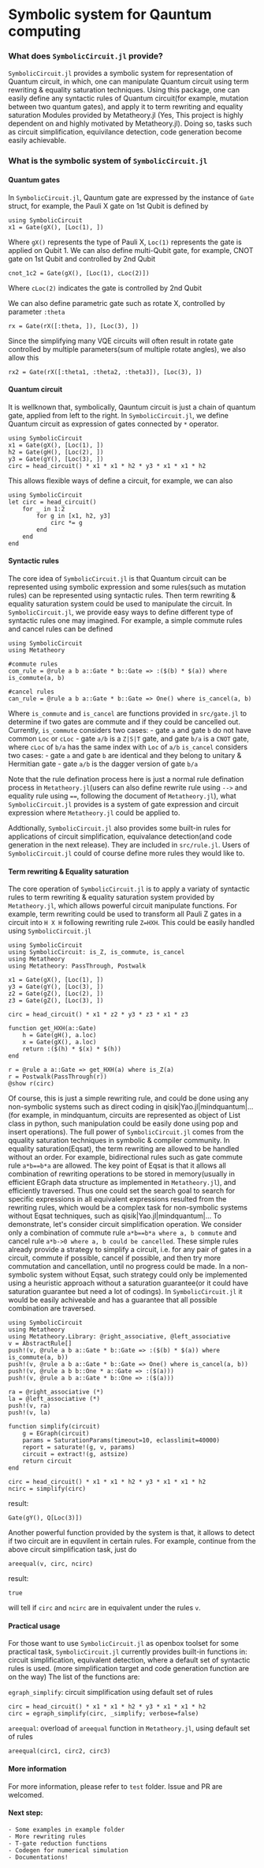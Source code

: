 
# Symbolic system for Qauntum computing

### What does `SymbolicCircuit.jl` provide?

`SymbolicCircuit.jl` provides a symbolic system for representation of Quantum circuit, in which, one can manipulate Quantum circuit using term rewriting & equality saturation techniques. Using this package, one can easily define any syntactic rules of Quantum circuit(for example, mutation between two quantum gates), and apply it to term rewriting and equality saturation Modules provided by Metatheory.jl (Yes, This project is highly dependent on and highly motivated by Metatheory.jl). Doing so, tasks such as circuit simplification, equivilance detection, code generation become easily achievable.

### What is the symbolic system of `SymbolicCircuit.jl`
#### Quantum gates
In `SymbolicCircuit.jl`, Qauntum gate are expressed by the instance of `Gate` struct, for example, the Pauli X gate on 1st Qubit is defined by
```
using SymbolicCircuit
x1 = Gate(gX(), [Loc(1), ])
```
Where `gX()` represents the type of Pauli X, `Loc(1)` represents the gate is applied on Qubit 1.
We can also define multi-Qubit gate, for example, CNOT gate on 1st Qubit and controlled by 2nd Qubit
```
cnot_1c2 = Gate(gX(), [Loc(1), cLoc(2)])
```
Where `cLoc(2)` indicates the gate is controlled by 2nd Qubit

We can also define parametric gate such as rotate X, controlled by parameter `:theta`
```
rx = Gate(rX([:theta, ]), [Loc(3), ])
```
Since the simplifying many VQE circuits will often result in rotate gate controlled by multiple parameters(sum of multiple rotate angles), we also allow this
```
rx2 = Gate(rX([:theta1, :theta2, :theta3]), [Loc(3), ])
```
#### Quantum circuit
It is wellknown that, symbolically, Qauntum circuit is just a chain of quantum gate, applied from left to the right. In `SymbolicCircuit.jl`, we define Quantum circuit as expression of gates connected by `*` operator. 
```
using SymbolicCircuit
x1 = Gate(gX(), [Loc(1), ])
h2 = Gate(gH(), [Loc(2), ])
y3 = Gate(gY(), [Loc(3), ])
circ = head_circuit() * x1 * x1 * h2 * y3 * x1 * x1 * h2
```
This allows flexible ways of define a circuit, for example, we can also
```
using SymbolicCircuit
let circ = head_circuit()
    for _ in 1:2
        for g in [x1, h2, y3]  
            circ *= g 
        end 
    end
end
```
#### Syntactic rules
The core idea of `SymbolicCircuit.jl` is that Quantum circuit can be represented using symbolic expression and some rules(such as mutation rules) can be represented using syntactic rules. Then term rewriting & equality saturation system could be used to manipulate the circuit. In `SymbolicCircuit.jl`, we provide easy ways to define different type of syntactic rules one may imagined. For example, a simple commute rules and cancel rules can be defined
```
using SymbolicCircuit
using Metatheory

#commute rules
com_rule = @rule a b a::Gate * b::Gate => :($(b) * $(a)) where is_commute(a, b)

#cancel rules
can_rule = @rule a b a::Gate * b::Gate => One() where is_cancel(a, b)

```
Where `is_commute` and `is_cancel` are functions provided in `src/gate.jl` to determine if two gates are commute and if they could be cancelled out. 
Currently, `is_commute` considers two cases:
    - gate `a` and gate `b` do not have common `Loc` or `cLoc`
    - gate `a/b` is a `Z|S|T` gate, and gate `b/a` is a `CNOT` gate, where `cLoc` of `b/a` has the same index with `Loc` of `a/b`
`is_cancel` considers two cases:
    - gate `a` and gate `b` are identical and they belong to unitary & Hermitian gate
    - gate `a/b` is the dagger version of gate `b/a`

Note that the rule defination process here is just a normal rule defination process in `Metatheory.jl`(users can also define rewrite rule using `-->` and equality rule using `==`, following the document of `Metatheory.jl`), what `SymbolicCircuit.jl` provides is a system of gate expression and circuit expression where `Metatheory.jl` could be applied to. 

Addtionally, `SymbolicCircuit.jl` also provides some built-in rules for applications of circuit simplification, equivalance detection(and code generation in the next release). They are included in `src/rule.jl`. Users of `SymbolicCircuit.jl` could of course define more rules they would like to.  

#### Term rewriting & Equality saturation
The core operation of `SymbolicCircuit.jl` is to apply a variaty of syntactic rules to term rewriting & equality saturation system provided by `Metatheory.jl`, which allows powerful circuit manipulate functions. For example, term rewriting could be used to transform all Pauli Z gates in a circuit into `H X H` following rewriting rule `Z=HXH`. This could be easily handled using `SymbolicCircuit.jl`
```
using SymbolicCircuit
using SymbolicCircuit: is_Z, is_commute, is_cancel
using Metatheory
using Metatheory: PassThrough, Postwalk

x1 = Gate(gX(), [Loc(1), ])
y3 = Gate(gY(), [Loc(3), ])
z2 = Gate(gZ(), [Loc(2), ])
z3 = Gate(gZ(), [Loc(3), ])

circ = head_circuit() * x1 * z2 * y3 * z3 * x1 * z3

function get_HXH(a::Gate)
    h = Gate(gH(), a.loc)
    x = Gate(gX(), a.loc)
    return :($(h) * $(x) * $(h))
end

r = @rule a a::Gate => get_HXH(a) where is_Z(a)
r = Postwalk(PassThrough(r))
@show r(circ)
```
Of course, this is just a simple rewriting rule, and could be done using any non-symbolic systems such as direct coding in qisik|Yao.jl|mindquantum|...(for example, in mindquantum, circuits are represented as object of List class in python, such manipulation could be easily done using pop and insert operations). The full power of `SymbolicCircuit.jl` comes from the qquality saturation techniques in symbolic & compiler community. In equality saturation(Eqsat), the term rewriting are allowed to be handled without an order. For example, bidirectional rules such as gate commute rule `a*b==b*a` are allowed. The key point of Eqsat is that it allows all combination of rewriting operations to be stored in memory(usually in efficient EGraph data structure as implemented in `Metatheory.jl`), and efficiently traversed. Thus one could set the search goal to search for specific expressions in all equivalent expressions resulted from the rewriting rules, which would be a complex task for non-symbolic systems without Eqsat techniques, such as qisik|Yao.jl|mindquantum|...
To demonstrate, let's consider circuit simplification operation. We consider only a combination of commute rule `a*b==b*a where a, b commute` and cancel rule `a*b->0 where a, b could be cancelled`. These simple rules already provide a strategy to simplify a circuit, i.e. for any pair of gates in a circuit, commute if possible, cancel if possible, and then try more commutation and cancellation, until no progress could be made. In a non-symbolic system without Eqsat, such strategy could only be implemented using a heuristic approach without a saturation guarantee(or it could have saturation guarantee but need a lot of codings). In `SymbolicCircuit.jl` it would be easily achiveable and has a guarantee that all possible combination are traversed.
```
using SymbolicCircuit
using Metatheory
using Metatheory.Library: @right_associative, @left_associative
v = AbstractRule[]
push!(v, @rule a b a::Gate * b::Gate => :($(b) * $(a)) where is_commute(a, b))
push!(v, @rule a b a::Gate * b::Gate => One() where is_cancel(a, b))
push!(v, @rule a b b::One * a::Gate => :($(a)))
push!(v, @rule a b a::Gate * b::One => :($(a)))

ra = @right_associative (*)
la = @left_associative (*)
push!(v, ra)
push!(v, la)

function simplify(circuit)
    g = EGraph(circuit)
    params = SaturationParams(timeout=10, eclasslimit=40000)
    report = saturate!(g, v, params)
    circuit = extract!(g, astsize)
    return circuit
end 

circ = head_circuit() * x1 * x1 * h2 * y3 * x1 * x1 * h2
ncirc = simplify(circ)
```
result:
```
Gate(gY(), Q[Loc(3)])
```

Another powerful function provided by the system is that, it allows to detect if two circuit are in equvilent in certain rules. For example, continue from the above circuit simplification task, just do
```
areequal(v, circ, ncirc)
```
result:
```
true
```
will tell if `circ` and `ncirc` are in equivalent under the rules `v`.


#### Practical usage 
For those want to use `SymbolicCircuit.jl` as openbox toolset for some practical task, `SymbolicCircuit.jl` currently provides built-in functions in: circuit simplification, equivalent detection, where a default set of syntactic rules is used. (more simplification target and code generation function are on the way)
The list of the functions are:

`egraph_simplify`: circuit simplification using default set of rules
```
circ = head_circuit() * x1 * x1 * h2 * y3 * x1 * x1 * h2
circ = egraph_simplify(circ, _simplify; verbose=false)
```
`areequal`: overload of `areequal` function in `Metatheory.jl`, using default set of rules
```
areequal(circ1, circ2, circ3)
```

#### More information
For more information, please refer to `test` folder. Issue and PR are welcomed.

#### Next step:
    - Some examples in example folder
    - More rewriting rules
    - T-gate reduction functions
    - Codegen for numerical simulation
    - Documentations!